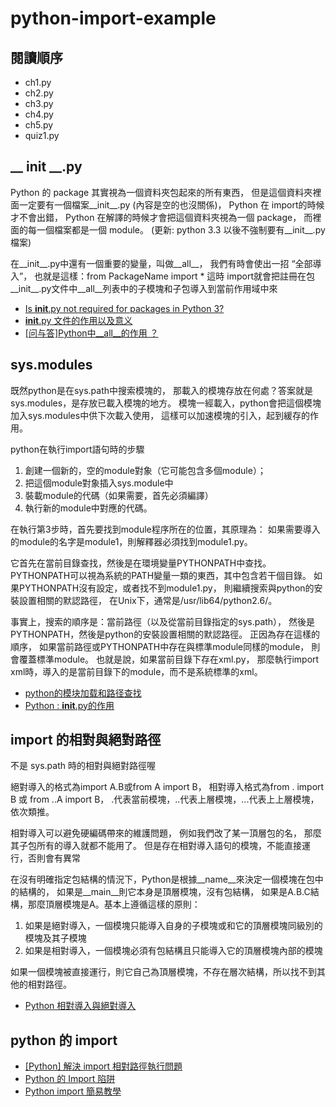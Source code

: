 # python-import-example

## 閱讀順序
- ch1.py
- ch2.py
- ch3.py
- ch4.py
- ch5.py
- quiz1.py


## __ init __.py
Python 的 package 其實視為一個資料夾包起來的所有東西，
但是這個資料夾裡面一定要有一個檔案__init__.py (內容是空的也沒關係)，
Python 在 import的時候才不會出錯，
Python 在解譯的時候才會把這個資料夾視為一個 package，
而裡面的每一個檔案都是一個 module。
(更新: python 3.3 以後不強制要有__init__.py 檔案)

在__init__.py中還有一個重要的變量，叫做__all__，
我們有時會使出一招 “全部導入”，
也就是這樣：from PackageName import *
這時 import就會把註冊在包__init__.py文件中__all__列表中的子模塊和子包導入到當前作用域中來

- [Is __init__.py not required for packages in Python 3?](https://stackoverflow.com/questions/37139786/is-init-py-not-required-for-packages-in-python-3)
- [__init__.py 文件的作用以及意义](https://blog.csdn.net/xiaocaibai/article/details/80542920)
- [[问与答]Python中__all__的作用 ？](https://blog.csdn.net/orangleliu/article/details/49848413)


## sys.modules
既然python是在sys.path中搜索模塊的，
那載入的模塊存放在何處？答案就是sys.modules，是存放已載入模塊的地方。
模塊一經載入，python會把這個模塊加入sys.modules中供下次載入使用，
這樣可以加速模塊的引入，起到緩存的作用。

python在執行import語句時的步驟
  1. 創建一個新的，空的module對象（它可能包含多個module）；
  2. 把這個module對象插入sys.module中
  3. 裝載module的代碼（如果需要，首先必須編譯）
  4. 執行新的module中對應的代碼。

在執行第3步時，首先要找到module程序所在的位置，其原理為：
如果需要導入的module的名字是module1，則解釋器必須找到module1.py。

它首先在當前目錄查找，然後是在環境變量PYTHONPATH中查找。
PYTHONPATH可以視為系統的PATH變量一類的東西，其中包含若干個目錄。
如果PYTHONPATH沒有設定，或者找不到module1.py，
則繼續搜索與python的安裝設置相關的默認路徑，
在Unix下，通常是/usr/lib64/python2.6/。

事實上，搜索的順序是：當前路徑（以及從當前目錄指定的sys.path），
然後是PYTHONPATH，然後是python的安裝設置相關的默認路徑。
正因為存在這樣的順序，
如果當前路徑或PYTHONPATH中存在與標準module同樣的module，
則會覆蓋標準module。
也就是說，如果當前目錄下存在xml.py，
那麼執行import xml時，導入的是當前目錄下的module，而不是系統標準的xml。

- [python的模块加载和路径查找](https://wecatch.me/blog/2016/05/28/python-module-path-find/)
- [Python : __init__.py的作用](https://my.oschina.net/cloudcoder/blog/201271)


## import 的相對與絕對路徑
不是 sys.path 時的相對與絕對路徑喔

絕對導入的格式為import A.B或from A import B，
相對導入格式為from . import B 或 from ..A import B，
.代表當前模塊，..代表上層模塊，...代表上上層模塊，依次類推。

相對導入可以避免硬編碼帶來的維護問題，
例如我們改了某一頂層包的名，
那麼其子包所有的導入就都不能用了。
但是存在相對導入語句的模塊，不能直接運行，否則會有異常

在沒有明確指定包結構的情況下，Python是根據__name__來決定一個模塊在包中的結構的，
如果是__main__則它本身是頂層模塊，沒有包結構，
如果是A.B.C結構，那麼頂層模塊是A。基本上遵循這樣的原則：

  1. 如果是絕對導入，一個模塊只能導入自身的子模塊或和它的頂層模塊同級別的模塊及其子模塊
  2. 如果是相對導入，一個模塊必須有包結構且只能導入它的頂層模塊內部的模塊

如果一個模塊被直接運行，則它自己為頂層模塊，不存在層次結構，所以找不到其他的相對路徑。

- [Python 相對導入與絕對導入](http://kuanghy.github.io/2016/07/21/python-import-relative-and-absolute)


## python 的 import
- [[Python] 解決 import 相對路徑執行問題](https://medium.com/bryanyang0528/python-%E8%A7%A3%E6%B1%BA%E7%9B%B8%E5%B0%8D%E8%B7%AF%E5%BE%91%E5%9F%B7%E8%A1%8C%E5%95%8F%E9%A1%8C-5cb157d22ab0)
- [Python 的 Import 陷阱](https://medium.com/pyladies-taiwan/python-%E7%9A%84-import-%E9%99%B7%E9%98%B1-3538e74f57e3)
- [Python import 簡易教學](https://medium.com/@alan81920/python-import-%E7%B0%A1%E6%98%93%E6%95%99%E5%AD%B8-c98e8e2553d3)